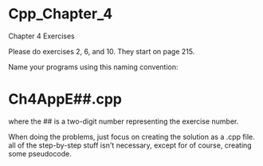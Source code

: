 Cpp_Chapter_4
=============

Chapter 4 Exercises

Please do exercises 2, 6, and 10.  They start on page 215.

Name your programs using this naming convention:

Ch4AppE##.cpp
=============

where the ## is a two-digit number representing the exercise number.
   
When doing the problems, just focus on creating the solution as a .cpp file.
all of the step-by-step stuff isn't necessary, except for of course, creating some pseudocode.
